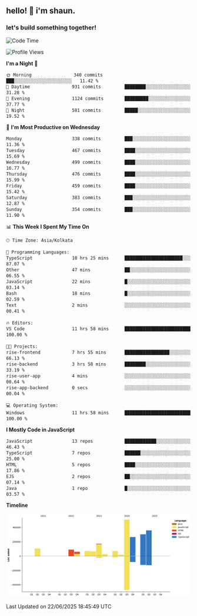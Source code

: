 ## hello! 👋 i'm shaun. 
### let's build something together!
<!--START_SECTION:waka-->
![Code Time](http://img.shields.io/badge/Code%20Time-265%20hrs-blue)

![Profile Views](http://img.shields.io/badge/Profile%20Views-0-blue)

**I'm a Night 🦉** 

```text
🌞 Morning                340 commits         ███░░░░░░░░░░░░░░░░░░░░░░   11.42 % 
🌆 Daytime                931 commits         ████████░░░░░░░░░░░░░░░░░   31.28 % 
🌃 Evening                1124 commits        █████████░░░░░░░░░░░░░░░░   37.77 % 
🌙 Night                  581 commits         █████░░░░░░░░░░░░░░░░░░░░   19.52 % 
```
📅 **I'm Most Productive on Wednesday** 

```text
Monday                   338 commits         ███░░░░░░░░░░░░░░░░░░░░░░   11.36 % 
Tuesday                  467 commits         ████░░░░░░░░░░░░░░░░░░░░░   15.69 % 
Wednesday                499 commits         ████░░░░░░░░░░░░░░░░░░░░░   16.77 % 
Thursday                 476 commits         ████░░░░░░░░░░░░░░░░░░░░░   15.99 % 
Friday                   459 commits         ████░░░░░░░░░░░░░░░░░░░░░   15.42 % 
Saturday                 383 commits         ███░░░░░░░░░░░░░░░░░░░░░░   12.87 % 
Sunday                   354 commits         ███░░░░░░░░░░░░░░░░░░░░░░   11.90 % 
```


📊 **This Week I Spent My Time On** 

```text
🕑︎ Time Zone: Asia/Kolkata

💬 Programming Languages: 
TypeScript               10 hrs 25 mins      ██████████████████████░░░   87.07 % 
Other                    47 mins             ██░░░░░░░░░░░░░░░░░░░░░░░   06.55 % 
JavaScript               22 mins             █░░░░░░░░░░░░░░░░░░░░░░░░   03.14 % 
Bash                     18 mins             █░░░░░░░░░░░░░░░░░░░░░░░░   02.59 % 
Text                     2 mins              ░░░░░░░░░░░░░░░░░░░░░░░░░   00.41 % 

🔥 Editors: 
VS Code                  11 hrs 58 mins      █████████████████████████   100.00 % 

🐱‍💻 Projects: 
rise-frontend            7 hrs 55 mins       █████████████████░░░░░░░░   66.13 % 
rise-backend             3 hrs 58 mins       ████████░░░░░░░░░░░░░░░░░   33.19 % 
rise-user-app            4 mins              ░░░░░░░░░░░░░░░░░░░░░░░░░   00.64 % 
rise-app-backend         0 secs              ░░░░░░░░░░░░░░░░░░░░░░░░░   00.04 % 

💻 Operating System: 
Windows                  11 hrs 58 mins      █████████████████████████   100.00 % 
```

**I Mostly Code in JavaScript** 

```text
JavaScript               13 repos            ████████████░░░░░░░░░░░░░   46.43 % 
TypeScript               7 repos             ██████░░░░░░░░░░░░░░░░░░░   25.00 % 
HTML                     5 repos             ████░░░░░░░░░░░░░░░░░░░░░   17.86 % 
EJS                      2 repos             ██░░░░░░░░░░░░░░░░░░░░░░░   07.14 % 
Java                     1 repo              █░░░░░░░░░░░░░░░░░░░░░░░░   03.57 % 
```



**Timeline**

![Lines of Code chart](https://raw.githubusercontent.com/ShaunDaniel/ShaunDaniel/main/assets/bar_graph.png)


 Last Updated on 22/06/2025 18:45:49 UTC
<!--END_SECTION:waka-->
